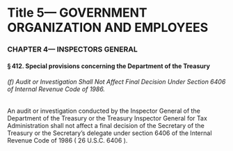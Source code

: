 
# Title 5— GOVERNMENT ORGANIZATION AND EMPLOYEES
### CHAPTER 4— INSPECTORS GENERAL
#### § 412. Special provisions concerning the Department of the Treasury
###### (f) Audit or Investigation Shall Not Affect Final Decision Under Section 6406 of Internal Revenue Code of 1986.

An audit or investigation conducted by the Inspector General of the Department of the Treasury or the Treasury Inspector General for Tax Administration shall not affect a final decision of the Secretary of the Treasury or the Secretary’s delegate under section 6406 of the Internal Revenue Code of 1986 ( 26 U.S.C. 6406 ).
